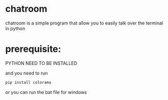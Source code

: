 # chatroom

chatroom is a simple program that allow you to easily talk over the terminal in python

# prerequisite:



PYTHON NEED TO BE INSTALLED

and you need to run

```bash
pip install colorama
```

or you can run the bat file for windows
